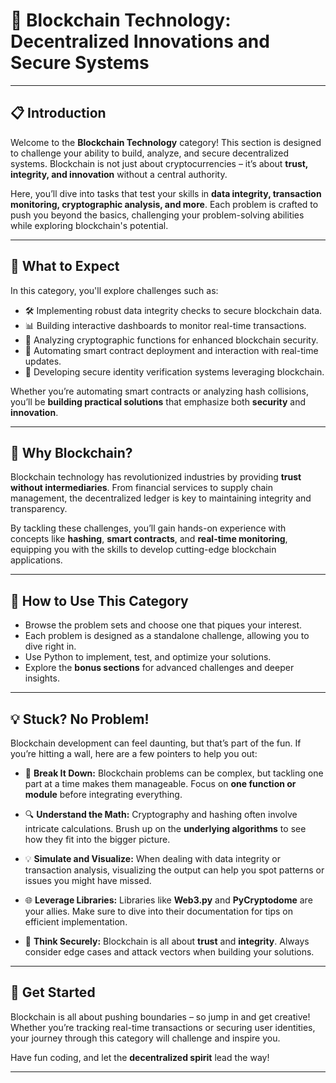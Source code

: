# 🔗 Blockchain Technology: Decentralized Innovations and Secure Systems

---

## 📋 Introduction
Welcome to the **Blockchain Technology** category! This section is designed to challenge your ability to build, analyze, and secure decentralized systems. Blockchain is not just about cryptocurrencies – it’s about **trust, integrity, and innovation** without a central authority. 

Here, you’ll dive into tasks that test your skills in **data integrity, transaction monitoring, cryptographic analysis, and more**. Each problem is crafted to push you beyond the basics, challenging your problem-solving abilities while exploring blockchain's potential.

---

## 🌟 What to Expect
In this category, you'll explore challenges such as:

- 🛠️ Implementing robust data integrity checks to secure blockchain data.  
- 📊 Building interactive dashboards to monitor real-time transactions.  
- 🔑 Analyzing cryptographic functions for enhanced blockchain security.  
- 📝 Automating smart contract deployment and interaction with real-time updates.  
- 🔐 Developing secure identity verification systems leveraging blockchain.  

Whether you’re automating smart contracts or analyzing hash collisions, you’ll be **building practical solutions** that emphasize both **security** and **innovation**. 

---

## 🎯 Why Blockchain?
Blockchain technology has revolutionized industries by providing **trust without intermediaries**. From financial services to supply chain management, the decentralized ledger is key to maintaining integrity and transparency. 

By tackling these challenges, you’ll gain hands-on experience with concepts like **hashing**, **smart contracts**, and **real-time monitoring**, equipping you with the skills to develop cutting-edge blockchain applications.

---

## 📝 How to Use This Category
- Browse the problem sets and choose one that piques your interest.  
- Each problem is designed as a standalone challenge, allowing you to dive right in.  
- Use Python to implement, test, and optimize your solutions.  
- Explore the **bonus sections** for advanced challenges and deeper insights.  

---

## 💡 Stuck? No Problem!
Blockchain development can feel daunting, but that’s part of the fun. If you’re hitting a wall, here are a few pointers to help you out:

- 🧠 **Break It Down:** Blockchain problems can be complex, but tackling one part at a time makes them manageable. Focus on **one function or module** before integrating everything.  

- 🔍 **Understand the Math:** Cryptography and hashing often involve intricate calculations. Brush up on the **underlying algorithms** to see how they fit into the bigger picture.  

- 💡 **Simulate and Visualize:** When dealing with data integrity or transaction analysis, visualizing the output can help you spot patterns or issues you might have missed.  

- 🌐 **Leverage Libraries:** Libraries like **Web3.py** and **PyCryptodome** are your allies. Make sure to dive into their documentation for tips on efficient implementation.  

- 💬 **Think Securely:** Blockchain is all about **trust** and **integrity**. Always consider edge cases and attack vectors when building your solutions.  

---

## 🚀 Get Started
Blockchain is all about pushing boundaries – so jump in and get creative! Whether you’re tracking real-time transactions or securing user identities, your journey through this category will challenge and inspire you. 

Have fun coding, and let the **decentralized spirit** lead the way!

---
